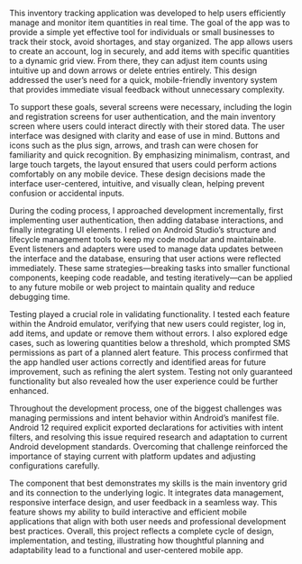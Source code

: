 This inventory tracking application was developed to help users efficiently manage and monitor item quantities in real time. The goal of the app was to provide a simple yet effective tool for individuals or small businesses to track their stock, avoid shortages, and stay organized. The app allows users to create an account, log in securely, and add items with specific quantities to a dynamic grid view. From there, they can adjust item counts using intuitive up and down arrows or delete entries entirely. This design addressed the user’s need for a quick, mobile-friendly inventory system that provides immediate visual feedback without unnecessary complexity.

To support these goals, several screens were necessary, including the login and registration screens for user authentication, and the main inventory screen where users could interact directly with their stored data. The user interface was designed with clarity and ease of use in mind. Buttons and icons such as the plus sign, arrows, and trash can were chosen for familiarity and quick recognition. By emphasizing minimalism, contrast, and large touch targets, the layout ensured that users could perform actions comfortably on any mobile device. These design decisions made the interface user-centered, intuitive, and visually clean, helping prevent confusion or accidental inputs.

During the coding process, I approached development incrementally, first implementing user authentication, then adding database interactions, and finally integrating UI elements. I relied on Android Studio’s structure and lifecycle management tools to keep my code modular and maintainable. Event listeners and adapters were used to manage data updates between the interface and the database, ensuring that user actions were reflected immediately. These same strategies—breaking tasks into smaller functional components, keeping code readable, and testing iteratively—can be applied to any future mobile or web project to maintain quality and reduce debugging time.

Testing played a crucial role in validating functionality. I tested each feature within the Android emulator, verifying that new users could register, log in, add items, and update or remove them without errors. I also explored edge cases, such as lowering quantities below a threshold, which prompted SMS permissions as part of a planned alert feature. This process confirmed that the app handled user actions correctly and identified areas for future improvement, such as refining the alert system. Testing not only guaranteed functionality but also revealed how the user experience could be further enhanced.

Throughout the development process, one of the biggest challenges was managing permissions and intent behavior within Android’s manifest file. Android 12 required explicit exported declarations for activities with intent filters, and resolving this issue required research and adaptation to current Android development standards. Overcoming that challenge reinforced the importance of staying current with platform updates and adjusting configurations carefully.

The component that best demonstrates my skills is the main inventory grid and its connection to the underlying logic. It integrates data management, responsive interface design, and user feedback in a seamless way. This feature shows my ability to build interactive and efficient mobile applications that align with both user needs and professional development best practices. Overall, this project reflects a complete cycle of design, implementation, and testing, illustrating how thoughtful planning and adaptability lead to a functional and user-centered mobile app.
